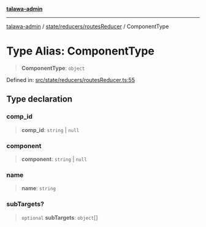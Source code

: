 [**talawa-admin**](../../../../README.md)

***

[talawa-admin](../../../../modules.md) / [state/reducers/routesReducer](../README.md) / ComponentType

# Type Alias: ComponentType

> **ComponentType**: `object`

Defined in: [src/state/reducers/routesReducer.ts:55](https://github.com/bint-Eve/talawa-admin/blob/e05e1a03180dbbfc7ba850102958ea6b6cd4b01e/src/state/reducers/routesReducer.ts#L55)

## Type declaration

### comp\_id

> **comp\_id**: `string` \| `null`

### component

> **component**: `string` \| `null`

### name

> **name**: `string`

### subTargets?

> `optional` **subTargets**: `object`[]

